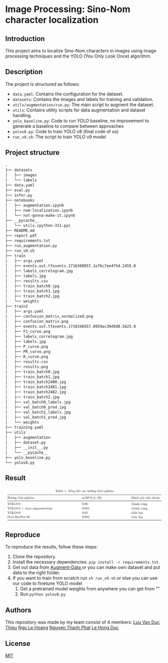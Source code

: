 # Image Processing: Sino-Nom character localization

## Introduction

This project aims to localize Sino-Nom characters in images using image processing techniques and the YOLO (You Only Look Once) algorithm.

## Description

The project is structured as follows:

- `data.yaml`: Contains the configuration for the dataset.
- `datasets`: Contains the images and labels for training and validation.
- `utils/augmentation/run.py`: The main script to augment the dataset.
- `utils`: Contains utility scripts for data augmentation and dataset handling.
- `yolo_baseline.py`: Code to run YOLO baseline, no improvement to generate a baseline to compare between approaches
- `yolov8.py`: Code to train YOLO v8 (final code of us) 
- `run_v9.sh`: The script to train YOLO v9 model

## Project structure

```
.
├── datasets
│   ├── images
│   └── labels
├── data.yaml
├── eval.py
├── infer.py
├── notebooks
│   ├── augmentation.ipynb
│   ├── nom-localization.ipynb
│   └── not-gonna-make-it.ipynb
├── __pycache__
│   └── utils.cpython-311.pyc
├── README.md
├── report.pdf
├── requirements.txt
├── run_augmentation.py
├── run_v9.sh
├── train
│   ├── args.yaml
│   ├── events.out.tfevents.1716308857.1e76c7ee4f5d.2455.0
│   ├── labels_correlogram.jpg
│   ├── labels.jpg
│   ├── results.csv
│   ├── train_batch0.jpg
│   ├── train_batch1.jpg
│   ├── train_batch2.jpg
│   └── weights
├── train2
│   ├── args.yaml
│   ├── confusion_matrix_normalized.png
│   ├── confusion_matrix.png
│   ├── events.out.tfevents.1716346557.0959ac39d9d8.5625.0
│   ├── F1_curve.png
│   ├── labels_correlogram.jpg
│   ├── labels.jpg
│   ├── P_curve.png
│   ├── PR_curve.png
│   ├── R_curve.png
│   ├── results.csv
│   ├── results.png
│   ├── train_batch0.jpg
│   ├── train_batch1.jpg
│   ├── train_batch2480.jpg
│   ├── train_batch2481.jpg
│   ├── train_batch2482.jpg
│   ├── train_batch2.jpg
│   ├── val_batch0_labels.jpg
│   ├── val_batch0_pred.jpg
│   ├── val_batch1_labels.jpg
│   ├── val_batch1_pred.jpg
│   └── weights
├── training.yaml
├── utils
│   ├── augmentation
│   ├── dataset.py
│   ├── __init__.py
│   └── __pycache__
├── yolo_baseline.py
└── yolov8.py
```

## Result

![result-table](result.png)

## Reproduce

To reproduce the results, follow these steps:

1. Clone the repository.
2. Install the necessary dependencies: `pip install -r requirements.txt`.
3. Get out data from <a href="https://www.kaggle.com/datasets/ngolehoang/sinom-augment-data">Augment-Data </a> or you can make own dataset and put data to the right folder.
4. If you want to train from scratch run `sh run_v9.sh` or else you can use our code to finetune YOLO model
   1. Get a pretrained model weights from anywhere you can get from ""
   2. Run `python yolov8.py`
## Authors
This repository was made by my team consist of 4 members:
[Luu Van Duc Thieu](https://github.com/echodrift)
[Ngo Le Hoang](https://github.com/armistcxy)
[Nguyen Thanh Phat](https://github.com/aqu4holic)
[Le Hong Duc](https://github.com/tedomi2705)

## License
[MIT](https://choosealicense.com/licenses/mit/)

